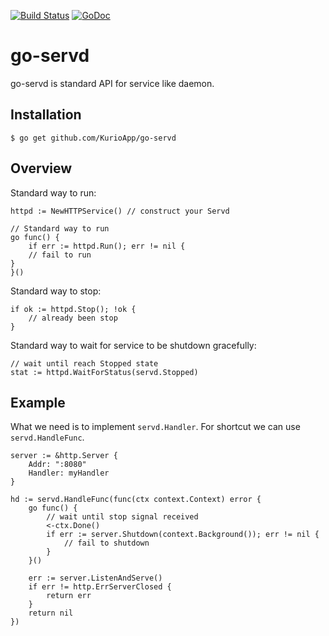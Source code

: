 [![Build Status](https://travis-ci.org/KurioApp/go-servd.svg?branch=master)](https://travis-ci.org/KurioApp/go-servd)
[![GoDoc](https://godoc.org/github.com/KurioApp/go-servd?status.svg)](https://godoc.org/github.com/KurioApp/go-servd)
# go-servd
go-servd is standard API for service like daemon.

## Installation
```
$ go get github.com/KurioApp/go-servd
```

## Overview
Standard way to run:
```golang
httpd := NewHTTPService() // construct your Servd

// Standard way to run
go func() {
    if err := httpd.Run(); err != nil {
    // fail to run
}
}()
```

Standard way to stop:
```golang
if ok := httpd.Stop(); !ok {
    // already been stop
}
```

Standard way to wait for service to be shutdown gracefully:
```golang
// wait until reach Stopped state
stat := httpd.WaitForStatus(servd.Stopped)
```

## Example

What we need is to implement `servd.Handler`. For shortcut we can use `servd.HandleFunc`.

```golang
server := &http.Server {
    Addr: ":8080"
    Handler: myHandler
}

hd := servd.HandleFunc(func(ctx context.Context) error {
    go func() {
        // wait until stop signal received
        <-ctx.Done()
        if err := server.Shutdown(context.Background()); err != nil {
            // fail to shutdown
        }
    }()

    err := server.ListenAndServe()
    if err != http.ErrServerClosed {
        return err
    }
    return nil
})
```
